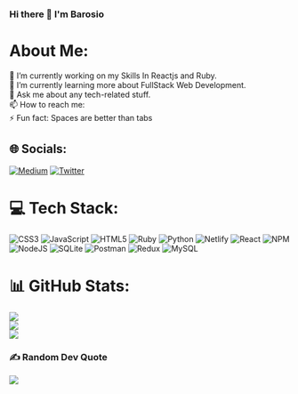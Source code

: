 ### Hi there 👋 I'm Barosio
#   About Me:
🔭 I’m currently working on my Skills In Reactjs and Ruby.<br>🌱 I’m currently learning more about FullStack Web Development.<br>💬 Ask me about any tech-related stuff.<br>📫 How to reach me: <br>⚡ Fun fact: Spaces are better than tabs


## 🌐 Socials:
[![Medium](https://img.shields.io/badge/Medium-12100E?logo=medium&logoColor=white)](https://medium.com/@@felix.barosio) [![Twitter](https://img.shields.io/badge/Twitter-%231DA1F2.svg?logo=Twitter&logoColor=white)](https://twitter.com/@barosio_felix) 

# 💻 Tech Stack:
![CSS3](https://img.shields.io/badge/css3-%231572B6.svg?style=for-the-badge&logo=css3&logoColor=white) ![JavaScript](https://img.shields.io/badge/javascript-%23323330.svg?style=for-the-badge&logo=javascript&logoColor=%23F7DF1E) ![HTML5](https://img.shields.io/badge/html5-%23E34F26.svg?style=for-the-badge&logo=html5&logoColor=white) ![Ruby](https://img.shields.io/badge/ruby-%23CC342D.svg?style=for-the-badge&logo=ruby&logoColor=white) ![Python](https://img.shields.io/badge/python-3670A0?style=for-the-badge&logo=python&logoColor=ffdd54) ![Netlify](https://img.shields.io/badge/netlify-%23000000.svg?style=for-the-badge&logo=netlify&logoColor=#00C7B7) ![React](https://img.shields.io/badge/react-%2320232a.svg?style=for-the-badge&logo=react&logoColor=%2361DAFB) ![NPM](https://img.shields.io/badge/NPM-%23000000.svg?style=for-the-badge&logo=npm&logoColor=white) ![NodeJS](https://img.shields.io/badge/node.js-6DA55F?style=for-the-badge&logo=node.js&logoColor=white) ![SQLite](https://img.shields.io/badge/sqlite-%2307405e.svg?style=for-the-badge&logo=sqlite&logoColor=white) ![Postman](https://img.shields.io/badge/Postman-FF6C37?style=for-the-badge&logo=postman&logoColor=white) ![Redux](https://img.shields.io/badge/redux-%23593d88.svg?style=for-the-badge&logo=redux&logoColor=white) ![MySQL](https://img.shields.io/badge/mysql-%2300f.svg?style=for-the-badge&logo=mysql&logoColor=white)
# 📊 GitHub Stats:
![](https://github-readme-stats.vercel.app/api?username=Felix-Barosio&theme=dark&hide_border=false&include_all_commits=false&count_private=false)<br/>
![](https://github-readme-streak-stats.herokuapp.com/?user=Felix-Barosio&theme=dark&hide_border=false)<br/>
![](https://github-readme-stats.vercel.app/api/top-langs/?username=Felix-Barosio&theme=dark&hide_border=false&include_all_commits=false&count_private=false&layout=compact)

### ✍️ Random Dev Quote
![](https://quotes-github-readme.vercel.app/api?type=horizontal&theme=radical)
